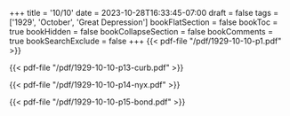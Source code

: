 +++
title = '10/10'
date = 2023-10-28T16:33:45-07:00
draft = false
tags = ['1929', 'October', 'Great Depression']
bookFlatSection = false
bookToc = true
bookHidden = false
bookCollapseSection = false
bookComments = true
bookSearchExclude = false
+++
{{< pdf-file "/pdf/1929-10-10-p1.pdf" >}}

{{< pdf-file "/pdf/1929-10-10-p13-curb.pdf" >}}

{{< pdf-file "/pdf/1929-10-10-p14-nyx.pdf" >}}

{{< pdf-file "/pdf/1929-10-10-p15-bond.pdf" >}}